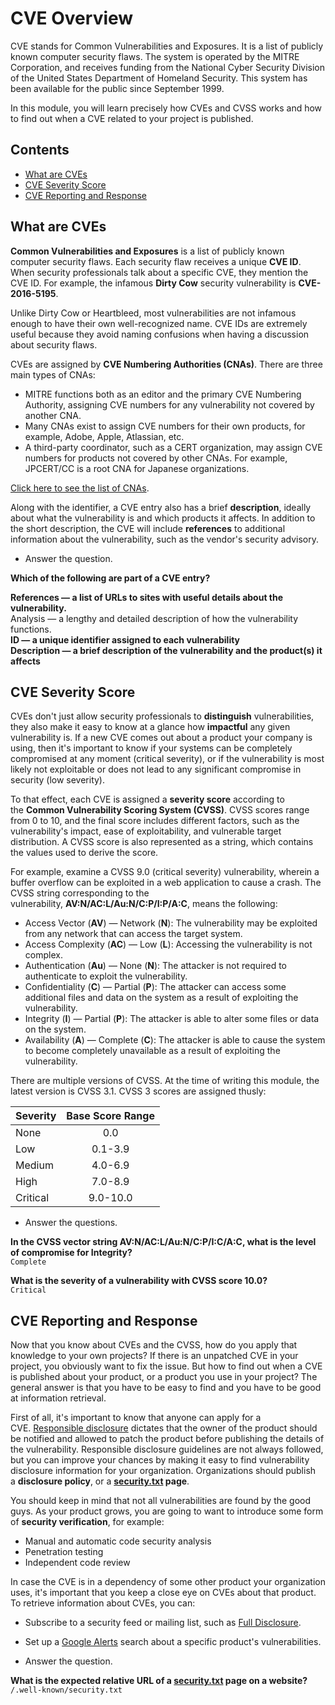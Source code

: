 # CVE Overview

CVE stands for Common Vulnerabilities and Exposures. It is a list of publicly known computer security flaws. The system is operated by the MITRE Corporation, and receives funding from the National Cyber Security Division of the United States Department of Homeland Security. This system has been available for the public since September 1999.

In this module, you will learn precisely how CVEs and CVSS works and how to find out when a CVE related to your project is published.

## Contents
- [What are CVEs](#what-are-cves)
- [CVE Severity Score](#cve-severity-score)
- [CVE Reporting and Response](#cve-reporting-and-response)

## What are CVEs

**Common Vulnerabilities and Exposures** is a list of publicly known computer security flaws. Each security flaw receives a unique **CVE ID**. When security professionals talk about a specific CVE, they mention the CVE ID. For example, the infamous **Dirty Cow** security vulnerability is **CVE-2016-5195**.

Unlike Dirty Cow or Heartbleed, most vulnerabilities are not infamous enough to have their own well-recognized name. CVE IDs are extremely useful because they avoid naming confusions when having a discussion about security flaws.

CVEs are assigned by **CVE Numbering Authorities (CNAs)**. There are three main types of CNAs:

- MITRE functions both as an editor and the primary CVE Numbering Authority, assigning CVE numbers for any vulnerability not covered by another CNA.
- Many CNAs exist to assign CVE numbers for their own products, for example, Adobe, Apple, Atlassian, etc.
- A third-party coordinator, such as a CERT organization, may assign CVE numbers for products not covered by other CNAs. For example, JPCERT/CC is a root CNA for Japanese organizations.

[Click here to see the list of CNAs](https://www.cve.org/PartnerInformation/ListofPartners).

Along with the identifier, a CVE entry also has a brief **description**, ideally about what the vulnerability is and which products it affects. In addition to the short description, the CVE will include **references** to additional information about the vulnerability, such as the vendor's security advisory.

- Answer the question.

**Which of the following are part of a CVE entry?**  

**References — a list of URLs to sites with useful details about the vulnerability.**  
Analysis — a lengthy and detailed description of how the vulnerability functions.  
**ID — a unique identifier assigned to each vulnerability**  
**Description — a brief description of the vulnerability and the product(s) it affects**  

## CVE Severity Score

CVEs don't just allow security professionals to **distinguish** vulnerabilities, they also make it easy to know at a glance how **impactful** any given vulnerability is. If a new CVE comes out about a product your company is using, then it's important to know if your systems can be completely compromised at any moment (critical severity), or if the vulnerability is most likely not exploitable or does not lead to any significant compromise in security (low severity).

To that effect, each CVE is assigned a **severity score** according to the **Common Vulnerability Scoring System (CVSS)**. CVSS scores range from 0 to 10, and the final score includes different factors, such as the vulnerability's impact, ease of exploitability, and vulnerable target distribution. A CVSS score is also represented as a string, which contains the values used to derive the score.

For example, examine a CVSS 9.0 (critical severity) vulnerability, wherein a buffer overflow can be exploited in a web application to cause a crash. The CVSS string corresponding to the vulnerability, **AV:N/AC:L/Au:N/C:P/I:P/A:C**, means the following:

- Access Vector (**AV**) — Network (**N**): The vulnerability may be exploited from any network that can access the target system.
- Access Complexity (**AC**) — Low (**L**): Accessing the vulnerability is not complex.
- Authentication (**Au**) — None (**N**): The attacker is not required to authenticate to exploit the vulnerability.
- Confidentiality (**C**) — Partial (**P**): The attacker can access some additional files and data on the system as a result of exploiting the vulnerability.
- Integrity (**I**) — Partial (**P**): The attacker is able to alter some files or data on the system.
- Availability (**A**) — Complete (**C**): The attacker is able to cause the system to become completely unavailable as a result of exploiting the vulnerability.

There are multiple versions of CVSS. At the time of writing this module, the latest version is CVSS 3.1. CVSS 3 scores are assigned thusly:

|Severity|Base Score Range|
|---|:-:|
|None|0.0|
|Low|0.1-3.9|
|Medium|4.0-6.9|
|High|7.0-8.9|
|Critical|9.0-10.0|
- Answer the questions.

**In the CVSS vector string AV:N/AC:L/Au:N/C:P/I:C/A:C, what is the level of compromise for Integrity?**  
`Complete`

**What is the severity of a vulnerability with CVSS score 10.0?**  
`Critical`

## CVE Reporting and Response

Now that you know about CVEs and the CVSS, how do you apply that knowledge to your own projects? If there is an unpatched CVE in your project, you obviously want to fix the issue. But how to find out when a CVE is published about your product, or a product you use in your project? The general answer is that you have to be easy to find and you have to be good at information retrieval.

First of all, it's important to know that anyone can apply for a CVE. [Responsible disclosure](https://en.wikipedia.org/wiki/Responsible_disclosure) dictates that the owner of the product should be notified and allowed to patch the product before publishing the details of the vulnerability. Responsible disclosure guidelines are not always followed, but you can improve your chances by making it easy to find vulnerability disclosure information for your organization. Organizations should publish a **disclosure policy**, or a **[security.txt](https://securitytxt.org/) page**.

You should keep in mind that not all vulnerabilities are found by the good guys. As your product grows, you are going to want to introduce some form of **security verification**, for example:

- Manual and automatic code security analysis
- Penetration testing
- Independent code review

In case the CVE is in a dependency of some other product your organization uses, it's important that you keep a close eye on CVEs about that product. To retrieve information about CVEs, you can:

- Subscribe to a security feed or mailing list, such as [Full Disclosure](https://seclists.org/fulldisclosure/).
- Set up a [Google Alerts](https://www.google.com/alerts) search about a specific product's vulnerabilities.

- Answer the question.

**What is the expected relative URL of a [security.txt](https://securitytxt.org/) page on a website?**  
`/.well-known/security.txt`
